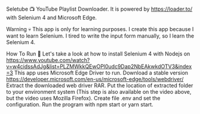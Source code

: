 Seletube 📺
YouTube Playlist Downloader. It is powered by https://loader.to/ with Selenium 4 and Microsoft Edge.

Warning 💀
This app is only for learning purposes. I create this app because I want to learn Selenium. I tired to write the input form manually, so I learn the Selenium 4.

How To Run 🚀
Let's take a look at how to install Selenium 4 with Nodejs on https://www.youtube.com/watch?v=w4cidssAdJg&list=PLZMWkkQEwOPl0udc9Dap2NbEAkwkdOTV3&index=3
This app uses Microsoft Edge Driver to run. Download a stable version https://developer.microsoft.com/en-us/microsoft-edge/tools/webdriver/
Extract the downloaded web driver RAR.
Put the location of extracted folder to your environment system (This step is also available on the video above, but the video uses Mozilla Firefox).
Create file .env and set the configuration.
Run the program with npm start or yarn start.
